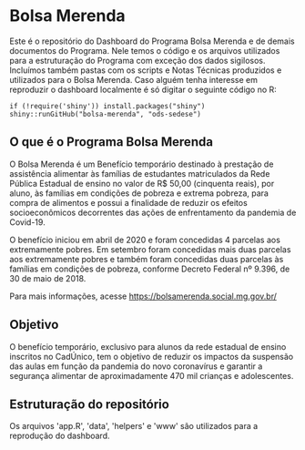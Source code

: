 # Bolsa Merenda

Este é o repositório do Dashboard do Programa Bolsa Merenda e de demais documentos do Programa. Nele temos o código e os arquivos utilizados para a estruturação do Programa com exceção dos dados sigilosos. Incluímos também pastas com os scripts e Notas Técnicas produzidos e utilizados para o Bolsa Merenda. Caso alguém tenha interesse em reproduzir o dashboard localmente é só digitar o seguinte código no R:

```
if (!require('shiny')) install.packages("shiny")
shiny::runGitHub("bolsa-merenda", "ods-sedese")
```

## O que é o Programa Bolsa Merenda

O Bolsa Merenda é um Benefício temporário destinado à prestação de assistência alimentar às famílias de estudantes matriculados da Rede Pública Estadual de ensino no valor de R$ 50,00 (cinquenta reais), por aluno, às famílias em condições de pobreza e extrema pobreza, para compra de alimentos e possui a finalidade de reduzir os efeitos socioeconômicos decorrentes das ações de enfrentamento da pandemia de Covid-19.

O benefício iniciou em abril de 2020 e foram concedidas 4 parcelas aos extremamente pobres. Em setembro foram concedidas mais duas parcelas aos extremamente pobres e também foram concedidas duas parcelas às famílias em condições de pobreza, conforme Decreto Federal nº 9.396, de 30 de maio de 2018.

Para mais informações, acesse https://bolsamerenda.social.mg.gov.br/

## Objetivo

O benefício temporário, exclusivo para alunos da rede estadual de ensino inscritos no CadÚnico, tem o objetivo de reduzir os impactos da suspensão das aulas em função da pandemia do novo coronavírus e garantir a segurança alimentar de aproximadamente 470 mil crianças e adolescentes.

## Estruturação do repositório

Os arquivos 'app.R', 'data', 'helpers' e 'www' são utilizados para a reprodução do dashboard. 

<!---
A pasta Notas Técnicas tem os estudos realizados para a estruturação do Programa.
-->